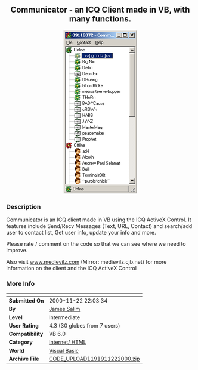 ﻿<div align="center">

## Communicator \- an ICQ Client made in VB, with many functions\.

<img src="PIC20001120050335901.gif">
</div>

### Description

Communicator is an ICQ client made in VB using the ICQ ActiveX Control. It features include Send/Recv Messages (Text, URL, Contact) and search/add user to contact list, Get user info, update your info and more.

Please rate / comment on the code so that we can see where we need to improve.

Also visit www.medievilz.com (Mirror: medievilz.cjb.net) for more information on the client and the ICQ ActiveX Control
 
### More Info
 


<span>             |<span>
---                |---
**Submitted On**   |2000-11-22 22:03:34
**By**             |[James Salim](https://github.com/Planet-Source-Code/PSCIndex/blob/master/ByAuthor/james-salim.md)
**Level**          |Intermediate
**User Rating**    |4.3 (30 globes from 7 users)
**Compatibility**  |VB 6\.0
**Category**       |[Internet/ HTML](https://github.com/Planet-Source-Code/PSCIndex/blob/master/ByCategory/internet-html__1-34.md)
**World**          |[Visual Basic](https://github.com/Planet-Source-Code/PSCIndex/blob/master/ByWorld/visual-basic.md)
**Archive File**   |[CODE\_UPLOAD1191911222000\.zip](https://github.com/Planet-Source-Code/james-salim-communicator-an-icq-client-made-in-vb-with-many-functions__1-12962/archive/master.zip)








